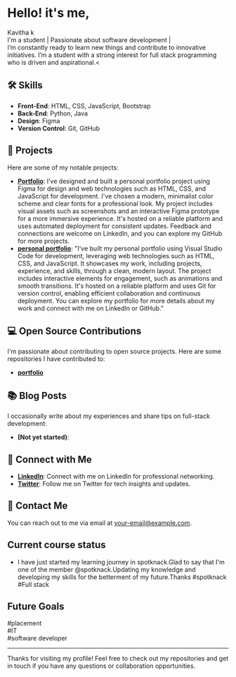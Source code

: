 # Hello! it's me,


Kavitha k <br>
I'm a student | Passionate about software development |<br>
I’m constantly ready to learn new things and contribute to innovative initiatives. I’m a student with a strong interest for full stack programming who is driven and aspirational.<
## 🛠️ Skills

- **Front-End**: HTML, CSS, JavaScript, Bootstrap
- **Back-End**: Python, Java
- **Design**: Figma
- **Version Control**: Git, GitHub

## 🌟 Projects

Here are some of my notable projects:

- **[Portfolio](https://www.figma.com/file/9x4MvoQKeVHXtkfK8x2Dnh/Portfolio?type=design&node-id=11-20&mode=design)**: I’ve designed and built a personal portfolio project using Figma for design and web technologies such as HTML, CSS, and JavaScript for development. I've chosen a modern, minimalist color scheme and clear fonts for a professional look. My project includes visual assets such as screenshots and an interactive Figma prototype for a more immersive experience. It's hosted on a reliable platform and uses automated deployment for consistent updates. Feedback and connections are welcome on LinkedIn, and you can explore my GitHub for more projects.
- **[personal portfolio](project-url)**: "I've built my personal portfolio using Visual Studio Code for development, leveraging web technologies such as HTML, CSS, and JavaScript. It showcases my work, including projects, experience, and skills, through a clean, modern layout. The project includes interactive elements for engagement, such as animations and smooth transitions. It's hosted on a reliable platform and uses Git for version control, enabling efficient collaboration and continuous deployment. You can explore my portfolio for more details about my work and connect with me on LinkedIn or GitHub."


## 💻 Open Source Contributions

I'm passionate about contributing to open source projects. Here are some repositories I have contributed to:

- **[portfolio](repository-url)**


## 📚 Blog Posts

I occasionally write about my experiences and share tips on full-stack development:

- **[Not yet started)**: 


## 🔗 Connect with Me

- **[LinkedIn](https://www.linkedin.com/in/your-profile/)**: Connect with me on LinkedIn for professional networking.
- **[Twitter](https://twitter.com/your-profile/)**: Follow me on Twitter for tech insights and updates.

## 📧 Contact Me

You can reach out to me via email at [your-email@example.com](kavithakaari1924@gmail.com).

##  Current course status

- I have just started my learning journey in spotknack.Glad to say that I'm one of the member @spotknack.Updating my knowledge and developing my skills for the betterment of my future.Thanks #spotknack #Full stack 

##  Future Goals

#placement<br>
#IT<br>
#software developer<br>


---

Thanks for visiting my profile! Feel free to check out my repositories and get in touch if you have any questions or collaboration opportunities.
